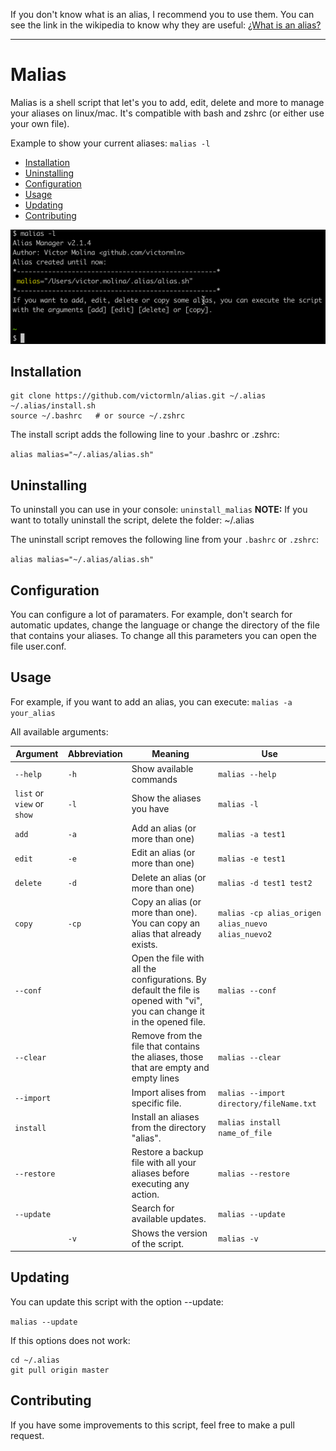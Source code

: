 If you don't know what is an alias, I recommend you to use them. You can see the link in the wikipedia to know why they are useful: <a href="https://en.wikipedia.org/wiki/Alias_(command)" target="_blank">¿What is an alias?</a>
___

# Malias

Malias is a shell script that let's you to add, edit, delete and more to manage your aliases on linux/mac. It's compatible with bash and zshrc (or either use your own file).

Example to show your current aliases:
`malias -l`

- [Installation](#installation)
- [Uninstalling](#uninstalling)
- [Configuration](#configuration)
- [Usage](#usage)
- [Updating](#updating)
- [Contributing](#contributing)

![](images\malias_list.gif)

## Installation

```shell
git clone https://github.com/victormln/alias.git ~/.alias
~/.alias/install.sh
source ~/.bashrc   # or source ~/.zshrc
```

The install script adds the following line to your .bashrc or .zshrc:

`alias malias="~/.alias/alias.sh"`

## Uninstalling

To uninstall you can use in your console:
`uninstall_malias`
**NOTE:** If you want to totally uninstall the script, delete the folder:
~/.alias

The uninstall script removes the following line from your `.bashrc` or
`.zshrc`:

`alias malias="~/.alias/alias.sh"`

## Configuration

You can configure a lot of paramaters. For example, don't search for automatic updates, change the language or change the directory of the file that contains your aliases. To change all this parameters you can open the file user.conf.

## Usage

For example, if you want to add an alias, you can execute:
`malias -a your_alias`

All available arguments:

|Argument           |Abbreviation|Meaning                                   |Use|
| ------------- | ---- | ---------------------------------------- |----------|
|`--help`       |`-h`     | Show available commands         |`malias --help`  |
|`list` or `view` or `show` |`-l`  | Show the aliases you have             |`malias -l`    |
|`add`     |`-a`  | Add an alias (or more than one)   |`malias -a test1`      |
|`edit`     |`-e`  | Edit an alias (or more than one)   |`malias -e test1`      |
|`delete`     |`-d`  | Delete an alias (or more than one)   |`malias -d test1 test2`      |
|`copy`     |`-cp`  | Copy an alias (or more than one). You can copy an alias that already exists.   |`malias -cp alias_origen alias_nuevo alias_nuevo2`      |
|`--conf`     |  | Open the file with all the configurations. By default the file is opened with "vi", you can change it in the opened file.  |`malias --conf`      |.
|`--clear`     |  | Remove from the file that contains the aliases, those that are empty and empty lines  |`malias --clear`      |
|`--import`     |  | Import alises from specific file.  |`malias --import directory/fileName.txt`      |
|`install`     |  | Install an aliases from the directory "alias".  |`malias install name_of_file`      |
|`--restore`     |  | Restore a backup file with all your aliases before executing any action.  |`malias --restore`      |
|`--update`     |  | Search for available updates.  |`malias --update`      |
|     |`-v`  | Shows the version of the script.  |`malias -v`      |


## Updating

You can update this script with the option --update:

`malias --update`

If this options does not work:
```shell
cd ~/.alias
git pull origin master
```


## Contributing

If you have some improvements to this script, feel free to make a pull request.